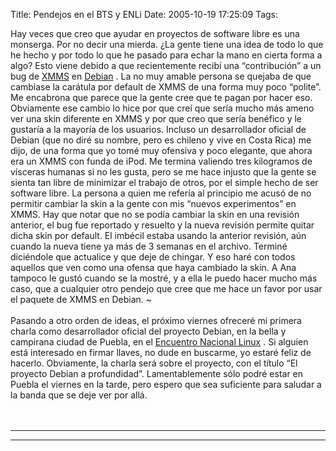 Title: Pendejos en el BTS y ENLi
Date: 2005-10-19 17:25:09
Tags: 

<p>Hay veces que creo que ayudar en proyectos de software libre es una monserga. Por no decir una mierda. ¿La gente tiene una idea de todo lo que he hecho y por todo lo que he pasado para echar la mano en cierta forma a algo? Esto viene debido a que recientemente recibí una &#8220;contribución&#8221; a un bug de <a target="_blank" href="http://packages.debian.org/xmms">XMMS</a>  en <a target="_blank" href="http://www.debian.org/">Debian</a> . La no muy amable persona se quejaba de que cambiase la carátula por default de XMMS de una forma muy poco &#8220;polite&#8221;. Me encabrona que parece que la gente cree que te pagan por hacer eso. Obviamente ese cambio lo hice por que creí que sería mucho más ameno ver una skin diferente en XMMS y por que creo que sería benéfico y le gustaría a la mayoría de los usuarios. Incluso un desarrollador oficial de Debian (que no diré su nombre, pero es chileno y vive en Costa Rica) me dijo, de una forma que yo tomé muy ofensiva y poco elegante, que ahora era un XMMS con funda de iPod. Me termina valiendo tres kilogramos de vísceras humanas si no les gusta, pero se me hace injusto que la gente se sienta tan libre de minimizar el trabajo de otros, por el simple hecho de ser software libre. La persona a quien me refería al principio me acusó de no permitir cambiar la skin a la gente con mis &#8220;nuevos experimentos&#8221; en XMMS. Hay que notar que no se podía cambiar la skin en una revisión anterior, el bug fue reportado y resuelto y la nueva revisión permite quitar dicha skin por default. El imbécil estaba usando la anterior revisión, aún cuando la nueva tiene ya más de 3 semanas en el archivo. Terminé diciéndole que actualice y que deje de chingar. Y eso haré con todos aquellos que ven como una ofensa que haya cambiado la skin. A Ana tampoco le gustó cuando se la mostré, y a ella le puedo hacer mucho más caso, que a cualquier otro pendejo que cree que me hace un favor por usar el paquete de XMMS en Debian. ~<br/><br/>Pasando a otro orden de ideas, el próximo viernes ofreceré mi primera charla como desarrollador oficial del proyecto Debian, en la bella y campirana ciudad de Puebla, en el <a target="_blank" href="http://digitalquantum.com/enli/">Encuentro Nacional Linux</a> . Si alguien está interesado en firmar llaves, no dude en buscarme, yo estaré feliz de hacerlo. Obviamente, la charla será sobre el proyecto, con el título &#8220;El proyecto Debian a profundidad&#8221;. Lamentablemente sólo podré estar en Puebla el viernes en la tarde, pero espero que sea suficiente para saludar a la banda que se deje ver por allá.  <br/><br/><br/></p>
<hr width="100%" size="2">
<hr width="100%" size="2">
